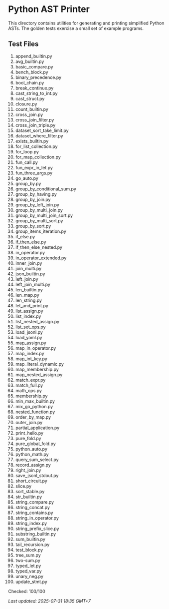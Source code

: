 # Python AST Printer

This directory contains utilities for generating and printing simplified
Python ASTs. The golden tests exercise a small set of example programs.

## Test Files
1. append_builtin.py
2. avg_builtin.py
3. basic_compare.py
4. bench_block.py
5. binary_precedence.py
6. bool_chain.py
7. break_continue.py
8. cast_string_to_int.py
9. cast_struct.py
10. closure.py
11. count_builtin.py
12. cross_join.py
13. cross_join_filter.py
14. cross_join_triple.py
15. dataset_sort_take_limit.py
16. dataset_where_filter.py
17. exists_builtin.py
18. for_list_collection.py
19. for_loop.py
20. for_map_collection.py
21. fun_call.py
22. fun_expr_in_let.py
23. fun_three_args.py
24. go_auto.py
25. group_by.py
26. group_by_conditional_sum.py
27. group_by_having.py
28. group_by_join.py
29. group_by_left_join.py
30. group_by_multi_join.py
31. group_by_multi_join_sort.py
32. group_by_multi_sort.py
33. group_by_sort.py
34. group_items_iteration.py
35. if_else.py
36. if_then_else.py
37. if_then_else_nested.py
38. in_operator.py
39. in_operator_extended.py
40. inner_join.py
41. join_multi.py
42. json_builtin.py
43. left_join.py
44. left_join_multi.py
45. len_builtin.py
46. len_map.py
47. len_string.py
48. let_and_print.py
49. list_assign.py
50. list_index.py
51. list_nested_assign.py
52. list_set_ops.py
53. load_jsonl.py
54. load_yaml.py
55. map_assign.py
56. map_in_operator.py
57. map_index.py
58. map_int_key.py
59. map_literal_dynamic.py
60. map_membership.py
61. map_nested_assign.py
62. match_expr.py
63. match_full.py
64. math_ops.py
65. membership.py
66. min_max_builtin.py
67. mix_go_python.py
68. nested_function.py
69. order_by_map.py
70. outer_join.py
71. partial_application.py
72. print_hello.py
73. pure_fold.py
74. pure_global_fold.py
75. python_auto.py
76. python_math.py
77. query_sum_select.py
78. record_assign.py
79. right_join.py
80. save_jsonl_stdout.py
81. short_circuit.py
82. slice.py
83. sort_stable.py
84. str_builtin.py
85. string_compare.py
86. string_concat.py
87. string_contains.py
88. string_in_operator.py
89. string_index.py
90. string_prefix_slice.py
91. substring_builtin.py
92. sum_builtin.py
93. tail_recursion.py
94. test_block.py
95. tree_sum.py
96. two-sum.py
97. typed_let.py
98. typed_var.py
99. unary_neg.py
100. update_stmt.py

Checked: 100/100

_Last updated: 2025-07-31 18:35 GMT+7_
